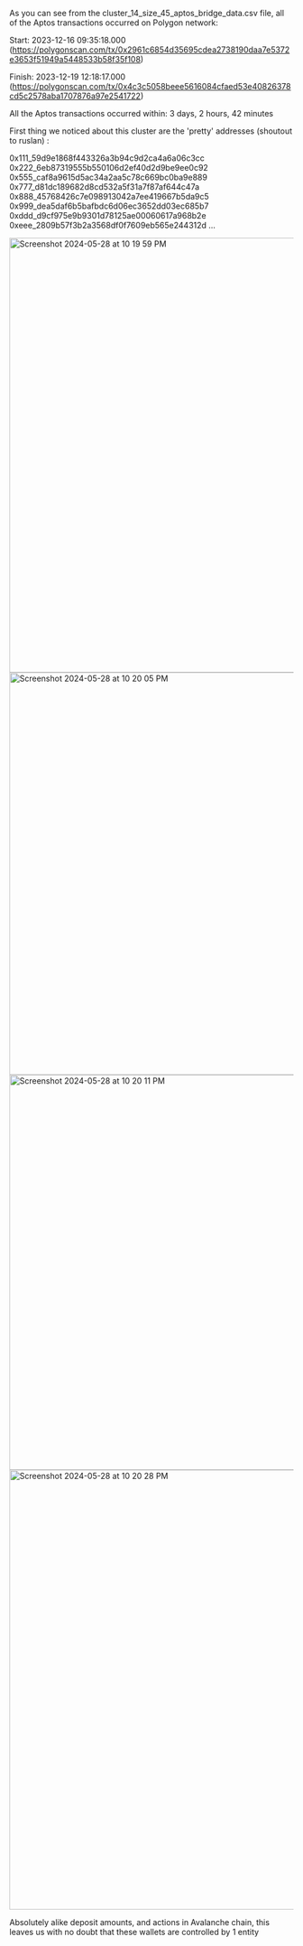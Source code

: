 As you can see from the cluster_14_size_45_aptos_bridge_data.csv file, all of the Aptos transactions occurred on Polygon network:

Start: 2023-12-16 09:35:18.000 (https://polygonscan.com/tx/0x2961c6854d35695cdea2738190daa7e5372e3653f51949a5448533b58f35f108)

Finish: 2023-12-19 12:18:17.000 (https://polygonscan.com/tx/0x4c3c5058beee5616084cfaed53e40826378cd5c2578aba1707876a97e2541722)

All the Aptos transactions occurred within: 3 days, 2 hours, 42 minutes

First thing we noticed about this cluster are the 'pretty' addresses (shoutout to ruslan) : 

0x111_59d9e1868f443326a3b94c9d2ca4a6a06c3cc
0x222_6eb87319555b550106d2ef40d2d9be9ee0c92
0x555_caf8a9615d5ac34a2aa5c78c669bc0ba9e889
0x777_d81dc189682d8cd532a5f31a7f87af644c47a
0x888_45768426c7e098913042a7ee419667b5da9c5
0x999_dea5daf6b5bafbdc6d06ec3652dd03ec685b7
0xddd_d9cf975e9b9301d78125ae00060617a968b2e
0xeee_2809b57f3b2a3568df0f7609eb565e244312d
...


<img width="770" alt="Screenshot 2024-05-28 at 10 19 59 PM" src="https://github.com/trippleter/same-aptos-receiver/assets/169191457/7b494d46-34c6-4fac-b04e-a6defbe0fb56">
<img width="713" alt="Screenshot 2024-05-28 at 10 20 05 PM" src="https://github.com/trippleter/same-aptos-receiver/assets/169191457/8f94ffa3-f1c3-48a5-80fc-e4a14b5d6b49">
<img width="700" alt="Screenshot 2024-05-28 at 10 20 11 PM" src="https://github.com/trippleter/same-aptos-receiver/assets/169191457/9d3d9579-7f5c-400a-b00c-a6cec8233f7d">
<img width="779" alt="Screenshot 2024-05-28 at 10 20 28 PM" src="https://github.com/trippleter/same-aptos-receiver/assets/169191457/e542f276-b122-45cb-abca-2ef30cce5bc7">

Absolutely alike deposit amounts, and actions in Avalanche chain, this leaves us with no doubt that these wallets are controlled by 1 entity
